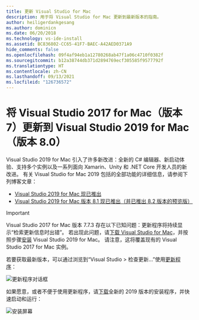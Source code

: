 ```yaml
---
title: 更新 Visual Studio for Mac
description: 用于将 Visual Studio for Mac 更新到最新版本的指南。
author: heiligerdankgesang
ms.author: dominicn
ms.date: 06/20/2018
ms.technology: vs-ide-install
ms.assetid: BC836802-CC65-41F7-BAEC-A42AED0371A9
hide_comments: false
ms.openlocfilehash: 09f4af94eb1a12780268ab47f1a06c4710f0382f
ms.sourcegitcommit: b12a38744db371d2894769ecf305585f9577792f
ms.translationtype: HT
ms.contentlocale: zh-CN
ms.lasthandoff: 09/13/2021
ms.locfileid: "126736572"
---
```

# <a name="update-visual-studio-2017-for-mac-version-7-to-visual-studio-2019-for-mac-version-80"></a>将 Visual Studio 2017 for Mac（版本 7）更新到 Visual Studio 2019 for Mac（版本 8.0）

Visual Studio 2019 for Mac 引入了许多新改进：全新的 C# 编辑器、新启动体验、支持多个实例以及一系列面向 Xamarin、Unity 和 .NET Core 开发人员的新改进。 有关 Visual Studio for Mac 2019 包括的全部功能的详细信息，请参阅下列博客文章：

- [Visual Studio 2019 for Mac 现已推出](https://devblogs.microsoft.com/visualstudio/visual-studio-2019-for-mac-is-now-available/)
- [Visual Studio 2019 for Mac 版本 8.1 现已推出（并已推出 8.2 版本的预览版）](https://devblogs.microsoft.com/visualstudio/visual-studio-2019-for-mac-version-8-1-is-now-available-and-a-preview-for-8-2/)

> [!IMPORTANT]
> Visual Studio 2017 for Mac 版本 7.7.3 存在以下已知问题：更新程序将持续显示“检索更新信息时出错”。 若出现此问题，请[下载 Visual Studio for Mac](https://visualstudio.microsoft.com/vs/mac/)，并按照步骤[安装](./installation.md?view=vsmac-2019&preserve-view=true) Visual Studio 2019 for Mac。 请注意，这将覆盖现有的 Visual Studio 2017 for Mac 实例。

若要获取最新版本，可以通过浏览到“Visual Studio > 检查更新…”使用[更新程序](./update.md?view=vsmac-2017&preserve-view=true)：

![更新程序对话框](media/update-vsmac-updater.png)

如果愿意，或者不便于使用更新程序，请[下载](https://visualstudio.microsoft.com/vs/mac/)全新的 2019 版本的安装程序，并快速启动和运行：

![安装屏幕](media/update-vsmac-installer.png)
